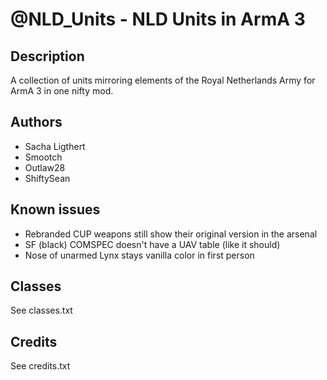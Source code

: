 # @NLD_Units - NLD Units in ArmA 3

## Description
A collection of units mirroring elements of the Royal Netherlands Army for ArmA 3 in one nifty mod.

## Authors
* Sacha Ligthert
* Smootch
* Outlaw28
* ShiftySean

## Known issues
- Rebranded CUP weapons still show their original version in the arsenal
- SF (black) COMSPEC doesn't have a UAV table (like it should)
- Nose of unarmed Lynx stays vanilla color in first person

## Classes
See classes.txt

## Credits
See credits.txt
